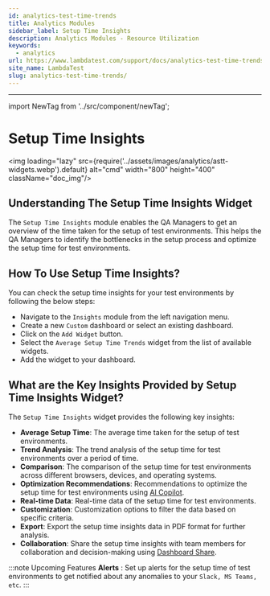 ```yaml
---
id: analytics-test-time-trends
title: Analytics Modules
sidebar_label: Setup Time Insights
description: Analytics Modules - Resource Utilization
keywords:
  - analytics
url: https://www.lambdatest.com/support/docs/analytics-test-time-trends/
site_name: LambdaTest
slug: analytics-test-time-trends/
---
```


<script type="application/ld+json"
      dangerouslySetInnerHTML={{ __html: JSON.stringify({
       "@context": "https://schema.org",
        "@type": "BreadcrumbList",
        "itemListElement": [{
          "@type": "ListItem",
          "position": 1,
          "name": "Home",
          "item": "https://www.lambdatest.com"
        },{
          "@type": "ListItem",
          "position": 2,
          "name": "Support",
          "item": "https://www.lambdatest.com/support/docs/"
        },{
          "@type": "ListItem",
          "position": 3,
          "name": "Test Overview",
          "item": "https://www.lambdatest.com/support/docs/analytics-test-time-trends/"
        }]
      })
    }}
></script>

---

import NewTag from '../src/component/newTag';


# Setup Time Insights

<img loading="lazy" src={require('../assets/images/analytics/astt-widgets.webp').default} alt="cmd" width="800" height="400" className="doc_img"/>

## Understanding The Setup Time Insights Widget

The `Setup Time Insights` module enables the QA Managers to get an overview of the time taken for the setup of test environments.  This helps the QA Managers to identify the bottlenecks in the setup process and optimize the setup time for test environments.

## How To Use Setup Time Insights?
You can check the setup time insights for your test environments by following the below steps:
- Navigate to the `Insights` module from the left navigation menu.
- Create a new `Custom` dashboard or select an existing dashboard.
- Click on the `Add Widget` button.
- Select the `Average Setup Time Trends` widget from the list of available widgets.
- Add the widget to your dashboard.

## What are the Key Insights Provided by Setup Time Insights Widget?
The `Setup Time Insights` widget provides the following key insights:
- **Average Setup Time**: The average time taken for the setup of test environments.
- **Trend Analysis**: The trend analysis of the setup time for test environments over a period of time.
- **Comparison**: The comparison of the setup time for test environments across different browsers, devices, and operating systems.
- **Optimization Recommendations**: Recommendations to optimize the setup time for test environments using [AI Copilot](/docs/analytics-dashboard-copilot).
- **Real-time Data**: Real-time data of the setup time for test environments.
- **Customization**: Customization options to filter the data based on specific criteria.
- **Export**: Export the setup time insights data in PDF format for further analysis.
- **Collaboration**: Share the setup time insights with team members for collaboration and decision-making using [Dashboard Share](/docs/analytics-dashboard-features/#expiry-settings-for-dashboard-share-link).

:::note Upcoming Features
**Alerts** : Set up alerts for the setup time of test environments to get notified about any anomalies to your `Slack, MS Teams, etc`.
:::

